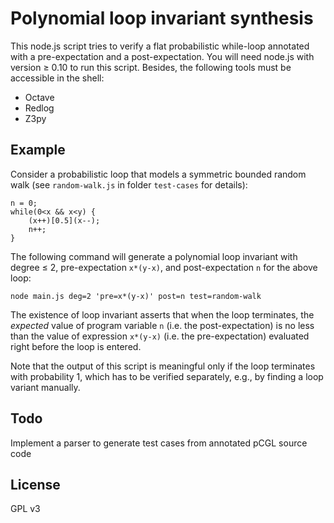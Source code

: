 # Polynomial loop invariant synthesis
This node.js script tries to verify a flat probabilistic while-loop annotated with a pre-expectation and a post-expectation. You will need node.js with version ≥ 0.10 to run this script. Besides, the following tools must be accessible in the shell:
* Octave
* Redlog
* Z3py

## Example

Consider a probabilistic loop that models a symmetric bounded random walk (see `random-walk.js` in folder `test-cases` for details):

    n = 0; 
    while(0<x && x<y) { 
        (x++)[0.5](x--);
        n++; 
    }

The following command will generate a polynomial loop invariant with degree ≤ 2, pre-expectation `x*(y-x)`, and post-expectation `n` for the above loop:

    node main.js deg=2 'pre=x*(y-x)' post=n test=random-walk

The existence of loop invariant asserts that when the loop terminates, the *expected* value of program variable `n` (i.e. the post-expectation) is no less than the value of expression `x*(y-x)` (i.e. the pre-expectation) evaluated right before the loop is entered. 

Note that the output of this script is meaningful only if the loop terminates with probability 1, which has to be verified separately, e.g., by finding a loop variant manually.

## Todo

Implement a parser to generate test cases from annotated pCGL source code

## License

GPL v3
